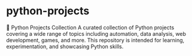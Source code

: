 # python-projects
🐍 Python Projects Collection A curated collection of Python projects covering a wide range of topics including automation, data analysis, web development, games, and more. This repository is intended for learning, experimentation, and showcasing Python skills.
